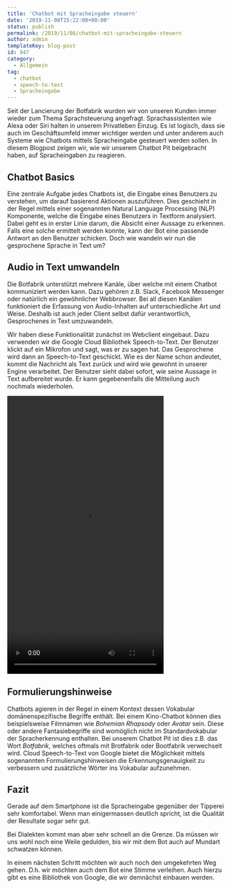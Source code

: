 ```yaml
---
title: 'Chatbot mit Spracheingabe steuern'
date: '2019-11-08T15:22:08+00:00'
status: publish
permalink: /2019/11/08/chatbot-mit-spracheingabe-steuern
author: admin
templateKey: blog-post
id: 947
category:
  - Allgemein
tag:
  - chatbot
  - speech-to-text
  - Spracheingabe
---
```


Seit der Lancierung der Botfabrik wurden wir von unseren Kunden immer wieder zum Thema Sprachsteuerung angefragt. Sprachassistenten wie Alexa oder Siri halten in unserem Privatleben Einzug. Es ist logisch, dass sie auch im Geschäftsumfeld immer wichtiger werden und unter anderem auch Systeme wie Chatbots mittels Spracheingabe gesteuert werden sollen. In diesem Blogpost zeigen wir, wie wir unserem Chatbot Pit beigebracht haben, auf Spracheingaben zu reagieren.

## Chatbot Basics

Eine zentrale Aufgabe jedes Chatbots ist, die Eingabe eines Benutzers zu verstehen, um darauf basierend Aktionen auszuführen. Dies geschieht in der Regel mittels einer sogenannten Natural Language Processing (NLP) Komponente, welche die Eingabe eines Benutzers in Textform analysiert. Dabei geht es in erster Linie darum, die Absicht einer Aussage zu erkennen. Falls eine solche ermittelt werden konnte, kann der Bot eine passende Antwort an den Benutzer schicken. Doch wie wandeln wir nun die gesprochene Sprache in Text um?

## Audio in Text umwandeln

Die Botfabrik unterstützt mehrere Kanäle, über welche mit einem Chatbot kommuniziert werden kann. Dazu gehören z.B. Slack, Facebook Messenger oder natürlich ein gewöhnlicher Webbrowser. Bei all diesen Kanälen funktioniert die Erfassung von Audio-Inhalten auf unterschiedliche Art und Weise. Deshalb ist auch jeder Client selbst dafür verantwortlich, Gesprochenes in Text umzuwandeln.

Wir haben diese Funktionalität zunächst im Webclient eingebaut. Dazu verwenden wir die Google Cloud Bibliothek Speech-to-Text. Der Benutzer klickt auf ein Mikrofon und sagt, was er zu sagen hat. Das Gesprochene wird dann an Speech-to-Text geschickt. Wie es der Name schon andeutet, kommt die Nachricht als Text zurück und wird wie gewohnt in unserer Engine verarbeitet. Der Benutzer sieht dabei sofort, wie seine Aussage in Text aufbereitet wurde. Er kann gegebenenfalls die Mitteilung auch nochmals wiederholen.

<div style="width: 360px;"><video autoplay="1" controls="controls" height="640" id="video-0-1" loop="1" preload="metadata" width="360"><source src="pit-speech2.mp4" type="video/mp4"></source></video></div>

## Formulierungshinweise

Chatbots agieren in der Regel in einem Kontext dessen Vokabular domänenspezifische Begriffe enthält. Bei einem Kino-Chatbot können dies beispielsweise Filmnamen wie _Bohemian Rhapsody_ oder _Avatar_ sein. Diese oder andere Fantasiebegriffe sind womöglich nicht im Standardvokabular der Spracherkennung enthalten. Bei unserem Chatbot Pit ist dies z.B. das Wort _Botfabrik_, welches oftmals mit Brotfabrik oder Bootfabrik verwechselt wird. Cloud Speech-to-Text von Google bietet die Möglichkeit mittels sogenannten Formulierungshinweisen die Erkennungsgenauigkeit zu verbessern und zusätzliche Wörter ins Vokabular aufzunehmen.

## Fazit

Gerade auf dem Smartphone ist die Spracheingabe gegenüber der Tipperei sehr komfortabel. Wenn man einigermassen deutlich spricht, ist die Qualität der Resultate sogar sehr gut.

Bei Dialekten kommt man aber sehr schnell an die Grenze. Da müssen wir uns wohl noch eine Weile gedulden, bis wir mit dem Bot auch auf Mundart schwatzen können.

In einem nächsten Schritt möchten wir auch noch den umgekehrten Weg gehen. D.h. wir möchten auch dem Bot eine Stimme verleihen. Auch hierzu gibt es eine Bibliothek von Google, die wir demnächst einbauen werden.
